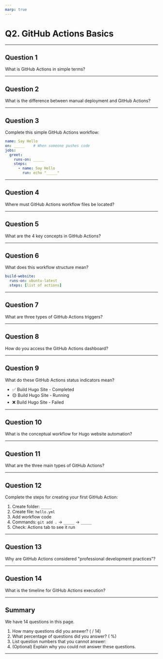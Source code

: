 ```yaml
---
marp: true
---
```


# Q2. GitHub Actions Basics

---

## Question 1

What is GitHub Actions in simple terms?

---

## Question 2

What is the difference between manual deployment and GitHub Actions?

---

## Question 3

Complete this simple GitHub Actions workflow:

```yaml
name: Say Hello
on: _____    # When someone pushes code
jobs:
  greet:
    runs-on: _____
    steps:
      - name: Say Hello
        run: echo "_____"
```

---

## Question 4

Where must GitHub Actions workflow files be located?

---

## Question 5

What are the 4 key concepts in GitHub Actions?

---

## Question 6

What does this workflow structure mean?

```yaml
build-website:
  runs-on: ubuntu-latest
  steps: [list of actions]
```

---

## Question 7

What are three types of GitHub Actions triggers?

---

## Question 8

How do you access the GitHub Actions dashboard?

---

## Question 9

What do these GitHub Actions status indicators mean?

- ✅ Build Hugo Site - Completed
- 🟡 Build Hugo Site - Running  
- ❌ Build Hugo Site - Failed

---

## Question 10

What is the conceptual workflow for Hugo website automation?

---

## Question 11

What are the three main types of GitHub Actions?

---

## Question 12

Complete the steps for creating your first GitHub Action:

1. Create folder: `_____`
2. Create file: `hello.yml`
3. Add workflow code
4. Commands: `git add .` → `_____` → `_____`
5. Check: Actions tab to see it run

---

## Question 13

Why are GitHub Actions considered "professional development practices"?

---

## Question 14

What is the timeline for GitHub Actions execution?

---

## Summary

We have 14 questions in this page.

1. How many questions did you answer? ( / 14)
2. What percentage of questions did you answer? (  %)
3. List question numbers that you cannot answer:
4. (Optional) Explain why you could not answer these questions.

---